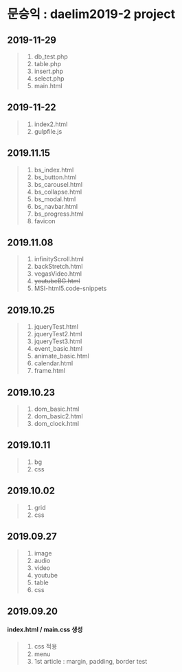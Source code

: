 # 문승익 : daelim2019-2 project

## 2019-11-29
> 1. db_test.php
> 2. table.php
> 3. insert.php
> 4. select.php
> 5. main.html

## 2019-11-22
> 1. index2.html
> 2. gulpfile.js

## 2019.11.15
> 1. bs_index.html
> 2. bs_button.html
> 3. bs_carousel.html
> 4. bs_collapse.html
> 5. bs_modal.html
> 6. bs_navbar.html
> 7. bs_progress.html
> 8. favicon

## 2019.11.08
> 1. infinityScroll.html
> 2. backStretch.html
> 3. vegasVideo.html
> 4. ~~youtubeBG.html~~
> 5. MSI-html5.code-snippets

## 2019.10.25
> 1. jqueryTest.html
> 2. jqueryTest2.html
> 3. jqueryTest3.html
> 4. event_basic.html
> 5. animate_basic.html
> 6. calendar.html
> 7. frame.html


## 2019.10.23
> 1. dom_basic.html
> 2. dom_basic2.html
> 3. dom_clock.html

## 2019.10.11
> 1. bg
> 2. css

## 2019.10.02
> 1. grid
> 2. css

## 2019.09.27
> 1. image
> 2. audio
> 3. video
> 4. youtube
> 5. table
> 6. css

## 2019.09.20
#### index.html / main.css 생성
> 1. css 적용
> 2. menu
> 3. 1st article : margin, padding, border test
